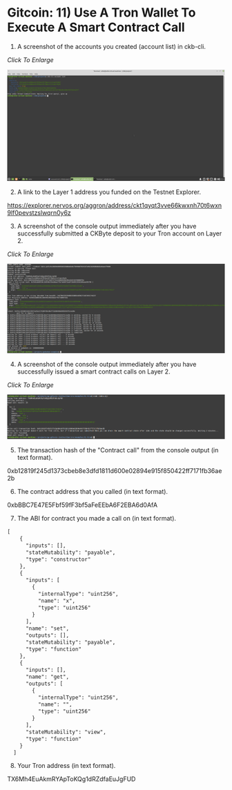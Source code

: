 # Gitcoin: 11) Use A Tron Wallet To Execute A Smart Contract Call

1. A screenshot of the accounts you created (account list) in ckb-cli.

_Click To Enlarge_

<img src='https://github.com/encoderafat/nervos/blob/main/project11/list_account.png' width='800' />

2. A link to the Layer 1 address you funded on the Testnet Explorer.

https://explorer.nervos.org/aggron/address/ckt1qyqt3vve66kwxnh70t6wxn9lf0pevstzslwqrn0y6z

3. A screenshot of the console output immediately after you have successfully submitted a CKByte deposit to your Tron account on Layer 2.

_Click To Enlarge_

<img src='https://github.com/encoderafat/nervos/blob/main/project11/deposit.png' width='800' />

4. A screenshot of the console output immediately after you have successfully issued a smart contract calls on Layer 2.

_Click To Enlarge_

<img src='https://github.com/encoderafat/nervos/blob/main/project11/contractcall.png' width='800' />

5. The transaction hash of the "Contract call" from the console output (in text format).

0xb12819f245d1373cbeb8e3dfd1811d600e02894e915f850422ff7171fb36ae2b

6. The contract address that you called (in text format).

0xbBBC7E47E5Fbf59fF3bf5aFeEEbA6F2EBA6d0AfA

7. The ABI for contract you made a call on (in text format).

```
[
    {
      "inputs": [],
      "stateMutability": "payable",
      "type": "constructor"
    },
    {
      "inputs": [
        {
          "internalType": "uint256",
          "name": "x",
          "type": "uint256"
        }
      ],
      "name": "set",
      "outputs": [],
      "stateMutability": "payable",
      "type": "function"
    },
    {
      "inputs": [],
      "name": "get",
      "outputs": [
        {
          "internalType": "uint256",
          "name": "",
          "type": "uint256"
        }
      ],
      "stateMutability": "view",
      "type": "function"
    }
  ]
  ```

8. Your Tron address (in text format).

TX6Mh4EuAkmRYApToKQg1dRZdfaEuJgFUD
